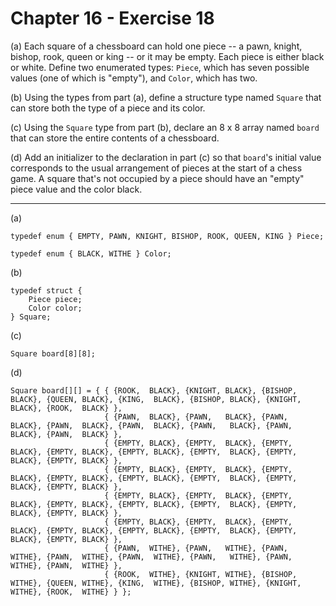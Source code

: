 # Chapter 16 - Exercise 18

(a) 
Each square of a chessboard can hold one piece -- a pawn, knight, bishop, rook, queen or king -- or it may be empty. Each piece is either black or white. Define two enumerated types: `Piece`, which has seven possible values (one of which is "empty"), and `Color`, which has two.  

(b) 
Using the types from part (a), define a structure type named `Square` that can store both the type of a piece and its color.  

(c) 
Using the `Square` type from part (b), declare an 8 x 8 array named `board` that can store the entire contents of a chessboard.  

(d) 
Add an initializer to the declaration in part (c) so that `board`'s initial value corresponds to the usual arrangement of pieces at the start of a chess game. A square that's not occupied by a piece should have an "empty" piece value and the color black.

---

(a)
```
typedef enum { EMPTY, PAWN, KNIGHT, BISHOP, ROOK, QUEEN, KING } Piece;

typedef enum { BLACK, WITHE } Color;
```

(b)
```
typedef struct {
    Piece piece;
    Color color; 
} Square;
```

(c)
```
Square board[8][8];
```

(d)
```
Square board[][] = { { {ROOK,  BLACK}, {KNIGHT, BLACK}, {BISHOP, BLACK}, {QUEEN, BLACK}, {KING,  BLACK}, {BISHOP, BLACK}, {KNIGHT, BLACK}, {ROOK,  BLACK} },
                     { {PAWN,  BLACK}, {PAWN,   BLACK}, {PAWN,   BLACK}, {PAWN,  BLACK}, {PAWN,  BLACK}, {PAWN,   BLACK}, {PAWN,   BLACK}, {PAWN,  BLACK} }, 
                     { {EMPTY, BLACK}, {EMPTY,  BLACK}, {EMPTY,  BLACK}, {EMPTY, BLACK}, {EMPTY, BLACK}, {EMPTY,  BLACK}, {EMPTY,  BLACK}, {EMPTY, BLACK} }, 
                     { {EMPTY, BLACK}, {EMPTY,  BLACK}, {EMPTY,  BLACK}, {EMPTY, BLACK}, {EMPTY, BLACK}, {EMPTY,  BLACK}, {EMPTY,  BLACK}, {EMPTY, BLACK} }, 
                     { {EMPTY, BLACK}, {EMPTY,  BLACK}, {EMPTY,  BLACK}, {EMPTY, BLACK}, {EMPTY, BLACK}, {EMPTY,  BLACK}, {EMPTY,  BLACK}, {EMPTY, BLACK} }, 
                     { {EMPTY, BLACK}, {EMPTY,  BLACK}, {EMPTY,  BLACK}, {EMPTY, BLACK}, {EMPTY, BLACK}, {EMPTY,  BLACK}, {EMPTY,  BLACK}, {EMPTY, BLACK} }, 
                     { {PAWN,  WITHE}, {PAWN,   WITHE}, {PAWN,   WITHE}, {PAWN,  WITHE}, {PAWN,  WITHE}, {PAWN,   WITHE}, {PAWN,   WITHE}, {PAWN,  WITHE} }, 
                     { {ROOK,  WITHE}, {KNIGHT, WITHE}, {BISHOP, WITHE}, {QUEEN, WITHE}, {KING,  WITHE}, {BISHOP, WITHE}, {KNIGHT, WITHE}, {ROOK,  WITHE} } };
```
